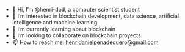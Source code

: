 - 👋 Hi, I’m @henri-dpd, a computer scientist student
- 👀 I’m interested in blockchain development, data science, artificial intelligence and machine learning
- 🌱 I’m currently learning abaut blockchain
- 💞️ I’m looking to collaborate on blockchain proyects
- 📫 How to reach me: henridanielpenadequero@gmail.com

<!---
henri-dpd/henri-dpd is a ✨ special ✨ repository because its `README.md` (this file) appears on your GitHub profile.
You can click the Preview link to take a look at your changes.
--->
